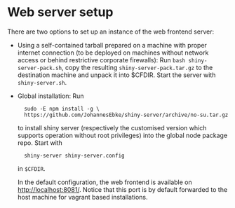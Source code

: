 # Web server setup 
There are two options to set up an instance of the web frontend server:

* Using a self-contained tarball prepared on a machine with proper 
  internet connection (to be deployed on machines without network 
  access or behind restrictive corporate firewalls):
  Run `bash shiny-server-pack.sh`, copy the resulting 
  `shiny-server-pack.tar.gz` to the destination machine and unpack 
  it into $CFDIR. Start the server with `shiny-server.sh`. 

* Global installation: Run 

        sudo -E npm install -g \
        https://github.com/JohannesEbke/shiny-server/archive/no-su.tar.gz 

  to install shiny server (respectively the customised version which 
  supports operation without root privileges) into the global 
  node package repo. Start with 

        shiny-server shiny-server.config 

  in `$CFDIR`. 

  In the default configuration, the web frontend is available 
  on [http://localhost:8081/](http://localhost:8081/). Notice that this port is by default forwarded to the
  host machine for vagrant based installations. 
